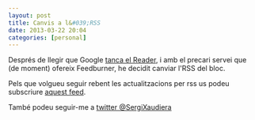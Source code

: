 ```yaml
---
layout: post
title: Canvis a l&#039;RSS
date: 2013-03-22 20:04
categories: [personal]
---
```

Després de llegir que Google <a title="G reader" href="http://googlereader.blogspot.com.es/2013/03/powering-down-google-reader.html" rel="nofollow">tanca el Reader</a>, i amb el precari servei que (de moment) ofereix Feedburner, he decidit canviar l'RSS del bloc.

Pels que volgueu seguir rebent les actualitzacions per rss us podeu subscriure <a title="Nou feed" href="http://sergixaudiera.com/feed.xml">aquest feed</a>.

També podeu seguir-me a <a title="Twitter Sergi Xaudiera" href="http://twitter.com/SergiXaudiera" rel="nofollow">twitter @SergiXaudiera</a>
